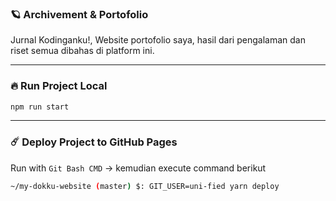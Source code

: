 ### :ringed_planet: Archivement & Portofolio
Jurnal Kodinganku!, Website portofolio saya, hasil dari pengalaman dan riset semua dibahas di platform ini.

<hr />

### :fire: Run Project Local

```.bash
npm run start
```

<hr />

### :comet: Deploy Project to GitHub Pages
Run with `Git Bash CMD` -> kemudian execute command berikut

```.bash
~/my-dokku-website (master) $: GIT_USER=uni-fied yarn deploy
```